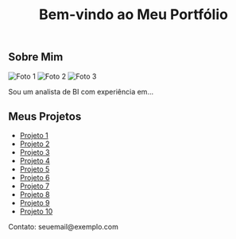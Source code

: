 <!DOCTYPE html>
<html lang="pt-BR">
<head>
    <meta charset="UTF-8">
    <meta name="viewport" content="width=device-width, initial-scale=1.0">
    <title>Meu Portfólio</title>
    <link rel="stylesheet" href="styles.css">
</head>
<body>
    <header>
        <h1>Bem-vindo ao Meu Portfólio</h1>
    </header>
    <main>
        <section>
            <h2>Sobre Mim</h2>
            <div class="profile-pictures">
                <img src="foto1.jpg" alt="Foto 1">
                <img src="foto2.jpg" alt="Foto 2">
                <img src="foto3.jpg" alt="Foto 3">
            </div>
            <p>Sou um analista de BI com experiência em...</p>
        </section>
        <section>
            <h2>Meus Projetos</h2>
            <ul>
                <li><a href="link_para_projeto_1">Projeto 1</a></li>
                <li><a href="link_para_projeto_2">Projeto 2</a></li>
                <li><a href="link_para_projeto_3">Projeto 3</a></li>
                <li><a href="link_para_projeto_4">Projeto 4</a></li>
                <li><a href="link_para_projeto_5">Projeto 5</a></li>
                <li><a href="link_para_projeto_6">Projeto 6</a></li>
                <li><a href="link_para_projeto_7">Projeto 7</a></li>
                <li><a href="link_para_projeto_8">Projeto 8</a></li>
                <li><a href="link_para_projeto_9">Projeto 9</a></li>
                <li><a href="link_para_projeto_10">Projeto 10</a></li>
            </ul>
        </section>
    </main>
    <footer>
        <p>Contato: seuemail@exemplo.com</p>
    </footer>
</body>
</html>


